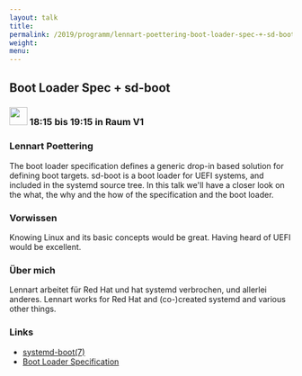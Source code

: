 ```yaml
---
layout: talk
title:
permalink: /2019/programm/lennart-poettering-boot-loader-spec-+-sd-boot/
weight:
menu:
---
```

## Boot Loader Spec + sd-boot

### <img height = "32" src="../../../images/talk.svg"> 18:15 bis 19:15 in Raum V1

### Lennart Poettering

The boot loader specification defines a generic drop-in based solution for defining boot targets. sd-boot is a boot loader for UEFI systems, and included in the systemd source tree. In this talk we'll have a closer look on the what, the why and the how of the specification and the boot loader.

### Vorwissen

Knowing Linux and its basic concepts would be great. Having heard of UEFI would be excellent.

### Über mich

Lennart arbeitet für Red Hat und hat systemd verbrochen, und allerlei anderes.  Lennart works for Red Hat and (co-)created systemd and various other things.

### Links

- <a href="https://www.freedesktop.org/software/systemd/man/systemd-boot.html" target="_blank">systemd-boot(7)</a>
- <a href="https://systemd.io/BOOT_LOADER_SPECIFICATION" target="_blank">Boot Loader Specification</a>
